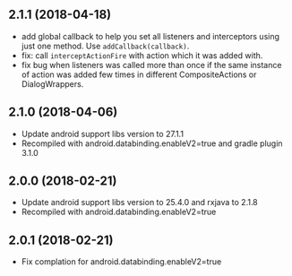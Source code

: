 ## 2.1.1 (2018-04-18)

* add global callback to help you set all listeners and interceptors using just one method. Use `addCallback(callback)`.
* fix: call `interceptActionFire` with action which it was added with. 
* fix bug when listeners was called more than once if the same instance of action was added few times in different CompositeActions or DialogWrappers.

## 2.1.0 (2018-04-06)

* Update android support libs version to 27.1.1
* Recompiled with android.databinding.enableV2=true and gradle plugin 3.1.0

## 2.0.0 (2018-02-21)

* Update android support libs version to 25.4.0 and rxjava to 2.1.8
* Recompiled with android.databinding.enableV2=true

## 2.0.1 (2018-02-21)
* Fix complation for android.databinding.enableV2=true